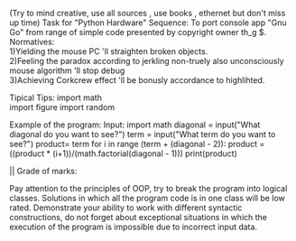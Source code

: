 (Try to mind creative, use all sources , use books , ethernet but don't miss up time) 
Task for "Python Hardware" Sequence:
To port console app "Gnu Go" from range of simple code presented by copyright owner th_g $. 
Normatives:                                                                                                                          
1)Yielding the mouse PC 'll straighten broken objects.                                                                            
2)Feeling the paradox according to jerkling non-truely also unconsciously mouse algorithm 'll stop debug                      
3)Achieving Corkcrew effect 'll be bonusly accordance to highlihted.     

Tipical Tips:
import math   
import figure
import random
 
Example of the program: Input:
import math
diagonal = input("What diagonal do you want to see?")
term = input("What term do you want to see?")
product= term
for i in range (term + (diagonal - 2)):
    product = ((product * (i+1))/(math.factorial(diagonal - 1)))
print(product)

|| Grade of marks:

Pay attention to the principles of OOP, try to break the program into logical classes. Solutions in which all the program code is in one class will be low rated. Demonstrate your ability to work with different syntactic constructions, do not forget about exceptional situations in which the execution of the program is impossible due to incorrect input data.
